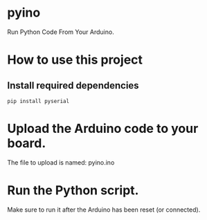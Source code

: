 # pyino
Run Python Code From Your Arduino.

# How to use this project
## Install required dependencies
`pip install pyserial`
# Upload the Arduino code to your board.
The file to upload is named: pyino.ino
# Run the Python script.
Make sure to run it after the Arduino has been reset (or connected).

